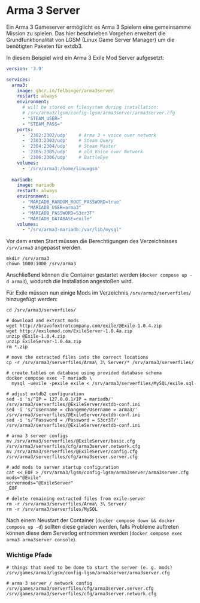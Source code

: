 # Arma 3 Server

Ein Arma 3 Gameserver ermöglicht es Arma 3 Spielern eine 
gemeinsamme Mission zu spielen. Das hier beschrieben Vorgehen 
erweitert die Grundfunktionalität von LGSM (Linux Game Server 
Manager) um die benötigten Paketen für extdb3.

In diesem Beispiel wird ein Arma 3 Exile Mod Server aufgesetzt:

```yaml
version: '3.9'

services:
  arma3:
    image: ghcr.io/felbinger/arma3server
    restart: always
    environment:
      # will be stored on filesystem during installation:
      # /srv/arma3/lgsm/config-lgsm/arma3server/arma3server.cfg
      - "STEAM_USER="
      - "STEAM_PASS="
    ports:
      - '2302:2302/udp'    # Arma 3 + voice over network
      - '2303:2303/udp'    # Steam Query
      - '2304:2304/udp'    # Steam Master
      - '2305:2305/udp'    # old Voice over Network
      - '2306:2306/udp'    # BattleEye
    volumes:
      - '/srv/arma3:/home/linuxgsm'
      
  mariadb:
    image: mariadb
    restart: always
    environment:
      - "MARIADB_RANDOM_ROOT_PASSWORD=true"
      - "MARIADB_USER=arma3"
      - "MARIADB_PASSWORD=S3cr3T"
      - "MARIADB_DATABASE=exile"
    volumes:
      - "/srv/arma3-mariadb:/var/lib/mysql"
```

Vor dem ersten Start müssen die Berechtigungen des Verzeichnisses `/srv/arma3` angepasst werden.
```shell
mkdir /srv/arma3
chown 1000:1000 /srv/arma3
```

Anschließend können die Container gestartet werden (`docker compose up -d arma3`), 
wodurch die Installation angestoßen wird.

Für Exile müssen nun einige Mods im Verzeichnis `/srv/arma3/serverfiles/` hinzugefügt werden:
```shell
cd /srv/arma3/serverfiles/

# download and extract mods
wget http://bravofoxtrotcompany.com/exile/@Exile-1.0.4.zip
wget http://exilemod.com/ExileServer-1.0.4a.zip
unzip @Exile-1.0.4.zip 
unzip ExileServer-1.0.4a.zip 
rm *.zip

# move the extracted files into the correct locations
cp -r /srv/arma3/serverfiles/Arma\ 3\ Server/* /srv/arma3/serverfiles/

# create tables on database using provided database schema
docker compose exec -T mariadb \
  mysql -uexile -pexile exile < /srv/arma3/serverfiles/MySQL/exile.sql

# adjust extdb2 configuration
sed -i 's/^IP = 127.0.0.1/IP = mariadb/' /srv/arma3/serverfiles/@ExileServer/extdb-conf.ini
sed -i 's/^Username = changeme/Username = arma3/' /srv/arma3/serverfiles/@ExileServer/extdb-conf.ini
sed -i 's/^Password = /Password = S3cr3T/' /srv/arma3/serverfiles/@ExileServer/extdb-conf.ini

# arma 3 server configs
mv /srv/arma3/serverfiles/@ExileServer/basic.cfg /srv/arma3/serverfiles/cfg/arma3server.network.cfg
mv /srv/arma3/serverfiles/@ExileServer/config.cfg /srv/arma3/serverfiles/cfg/arma3server.server.cfg 

# add mods to server startup configuration
cat <<_EOF > /srv/arma3/lgsm/config-lgsm/arma3server/arma3server.cfg
mods="@Exile"
servermods="@ExileServer"
_EOF

# delete remaining extracted files from exile-server
rm -r /srv/arma3/serverfiles/Arma\ 3\ Server/
rm -r /srv/arma3/serverfiles/MySQL
```

Nach einem Neustart der Container (`docker compose down && docker compose up -d`) 
sollten diese geladen werden, falls Probleme auftreten können diese dem Serverlog
entnommen werden (`docker compose exec arma3 arma3server console`).

### Wichtige Pfade
```shell
# things that need to be done to start the server (e. g. mods)
/srv/games/arma3/lgsm/config-lgsm/arma3server/arma3server.cfg

# arma 3 server / network config
/srv/games/arma3/serverfiles/cfg/arma3server.server.cfg
/srv/games/arma3/serverfiles/cfg/arma3server.network.cfg
```
